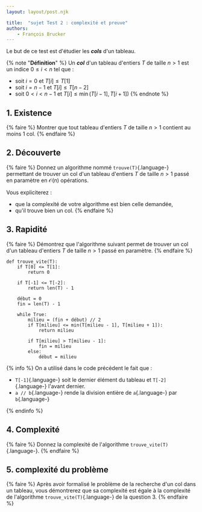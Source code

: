 ```yaml
---
layout: layout/post.njk

title:  "sujet Test 2 : complexité et preuve"
authors:
    - François Brucker
---
```


Le but de ce test est d'étudier les ***cols*** d'un tableau.

{% note "**Définition**" %}
Un ***col*** d'un tableau d'entiers $T$ de taille $n > 1$ est un indice $0 \leq i < n$ tel que :

* soit $i = 0$ et $T[i] \leq T[1]$
* soit $i = n-1$ et $T[i] \leq T[n-2]$
* soit $0 < i < n-1$ et $T[i] \leq \min(T[i-1], T[i+1])$
{% endnote %}

## 1. Existence

{% faire %}
Montrer que tout tableau d'entiers $T$ de taille $n > 1$ contient au moins 1 col.
{% endfaire %}

## 2. Découverte

{% faire %}
Donnez un algorithme nommé `trouve(T)`{.language-} permettant de trouver un col d'un tableau d'entiers $T$ de taille $n > 1$ passé en paramètre en $\mathcal{O}(n)$ opérations.

Vous expliciterez :

* que la complexité de votre algorithme est bien celle demandée,
* qu'il trouve bien un col.
{% endfaire %}

## 3. Rapidité

{% faire %}
Démontrez que l'algorithme suivant permet de trouver un col d'un tableau d'entiers $T$ de taille $n > 1$ passé en paramètre.
{% endfaire %}

```python#
def trouve_vite(T):
    if T[0] <= T[1]:
        return 0
    
    if T[-1] <= T[-2]:
        return len(T) - 1

    début = 0
    fin = len(T) - 1

    while True:
        milieu = (fin + début) // 2
        if T[milieu] <= min(T[milieu - 1], T[milieu + 1]):
            return milieu
        
        if T[milieu] > T[milieu - 1]:
            fin = milieu
        else:
            début = milieu

```

{% info %}
On a utilisé dans le code précédent le fait que :

* `T[-1]`{.language-} soit le dernier élément du tableau et `T[-2]`{.language-} l'avant dernier.
* `a // b`{.language-} rende la division entière de `a`{.language-} par `b`{.language-}

{% endinfo %}

## 4. Complexité

{% faire %}
Donnez la complexité de l'algorithme `trouve_vite(T)`{.language-}.
{% endfaire %}

## 5. complexité du problème

{% faire %}
Après avoir formalisé le problème de la recherche d'un col dans un tableau, vous démontrerez que sa complexité est égale à la complexité de l'algorithme `trouve_vite(T)`{.language-} de la question 3.
{% endfaire %}
